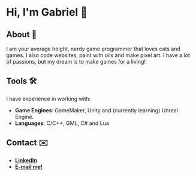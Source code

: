# Hi, I'm Gabriel 👋

## About 📔

I am your average height, nerdy game programmer that loves cats and games. I also code websites, paint with oils and make pixel art. I have a lot of passions, but my dream is to make games for a living!

## Tools 🛠️

I have experience in working with:

- **Game Engines**: GameMaker, Unity and (currently learning) Unreal Engine.
- **Languages**: C/C++, GML, C# and Lua

## Contact ✉️
- **[LinkedIn](https://www.linkedin.com/in/lemmtopia)**
- **[E-mail me!](mailto:gabrielmesmo97@gmail.com)**

<!---
lemmtopia/lemmtopia is a ✨ special ✨ repository because its `README.md` (this file) appears on your GitHub profile.
You can click the Preview link to take a look at your changes.
--->
